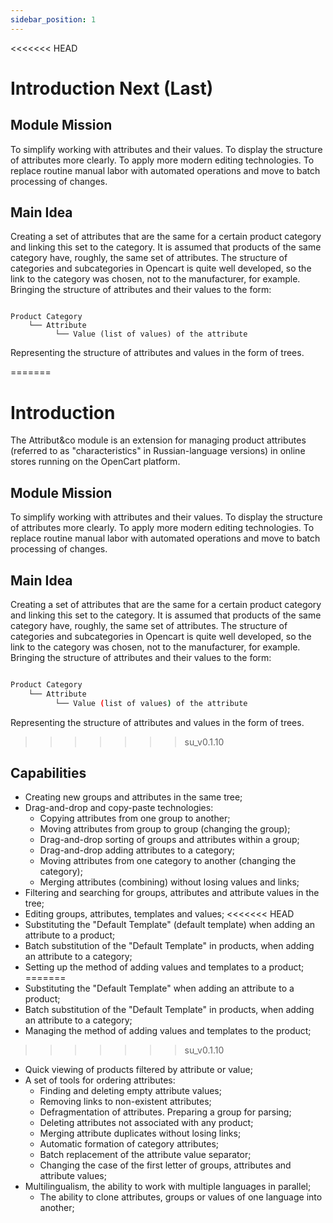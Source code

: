 ```yaml
---
sidebar_position: 1
---
```


<<<<<<< HEAD
# Introduction Next (Last)

## Module Mission

To simplify working with attributes and their values. To display the structure of attributes more clearly. To apply more modern editing technologies. To replace routine manual labor with automated operations and move to batch processing of changes.

## Main Idea

Creating a set of attributes that are the same for a certain product category and linking this set to the category. It is assumed that products of the same category have, roughly, the same set of attributes. The structure of categories and subcategories in Opencart is quite well developed, so the link to the category was chosen, not to the manufacturer, for example. Bringing the structure of attributes and their values to the form:

```

Product Category
    └── Attribute
          └── Value (list of values) of the attribute

```

Representing the structure of attributes and values in the form of trees.

=======
# Introduction

The Attribut&co module is an extension for managing product attributes (referred to as "characteristics" in Russian-language versions) in online stores running on the OpenCart platform.

## Module Mission

To simplify working with attributes and their values. To display the structure of attributes more clearly. To apply more modern editing technologies. To replace routine manual labor with automated operations and move to batch processing of changes.

## Main Idea

Creating a set of attributes that are the same for a certain product category and linking this set to the category. It is assumed that products of the same category have, roughly, the same set of attributes. The structure of categories and subcategories in Opencart is quite well developed, so the link to the category was chosen, not to the manufacturer, for example. Bringing the structure of attributes and their values to the form:

```bash

Product Category
    └── Attribute
          └── Value (list of values) of the attribute

```

Representing the structure of attributes and values in the form of trees.

>>>>>>> su_v0.1.10
## Capabilities

- Creating new groups and attributes in the same tree;
- Drag-and-drop and copy-paste technologies:
  - Copying attributes from one group to another;
  - Moving attributes from group to group (changing the group);
  - Drag-and-drop sorting of groups and attributes within a group;
  - Drag-and-drop adding attributes to a category;
  - Moving attributes from one category to another (changing the category);
  - Merging attributes (combining) without losing values and links;
- Filtering and searching for groups, attributes and attribute values in the tree;
- Editing groups, attributes, templates and values;
<<<<<<< HEAD
- Substituting the "Default Template" (default template) when adding an attribute to a product;
- Batch substitution of the "Default Template" in products, when adding an attribute to a category;
- Setting up the method of adding values and templates to a product;
=======
- Substituting the "Default Template" when adding an attribute to a product;
- Batch substitution of the "Default Template" in products, when adding an attribute to a category;
- Managing the method of adding values ​​and templates to the product;
>>>>>>> su_v0.1.10
- Quick viewing of products filtered by attribute or value;
- A set of tools for ordering attributes:
  - Finding and deleting empty attribute values;
  - Removing links to non-existent attributes;
  - Defragmentation of attributes. Preparing a group for parsing;
  - Deleting attributes not associated with any product;
  - Merging attribute duplicates without losing links;
  - Automatic formation of category attributes;
  - Batch replacement of the attribute value separator;
  - Changing the case of the first letter of groups, attributes and attribute values;
- Multilingualism, the ability to work with multiple languages in parallel;
  - The ability to clone attributes, groups or values of one language into another;
  